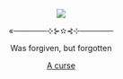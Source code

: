 <p align="center">
  <img src="https://github.com/user-attachments/assets/d7651f7c-e708-4354-990b-13b4f5c34916">
</p>
<p align="center">«──────⊹⊱✫⊰⊹──────</p>
<p align="center">Was forgiven, but forgotten</p>
<p align="center">
  <a href="">A curse</a>
</p>
